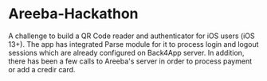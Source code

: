 # Areeba-Hackathon
A challenge to build a QR Code reader and authenticator for iOS users (iOS 13+). The app has integrated Parse module for
it to process login and logout sessions which are already configured on Back4App server. In addition, there has been a few
calls to Areeba's server in order to process payment or add a credir card.
